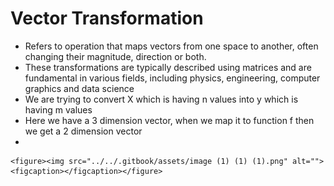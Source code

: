# Vector Transformation

* Refers to operation that maps vectors from one space to another, often changing their magnitude, direction or both.
* These transformations are typically described using matrices and are fundamental in various fields, including physics, engineering, computer graphics and data science
* We are trying to convert X which is having n values into y which is having m values
* Here we have a 3 dimension vector, when we map it to function f then we get a 2 dimension vector
*

    <figure><img src="../../.gitbook/assets/image (1) (1) (1).png" alt=""><figcaption></figcaption></figure>
